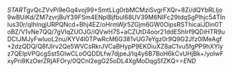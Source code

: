 $START$gvQcZVvPi9eGq4voj99+SmtLLg0rbMCMziSvgrFXQr+8Zi/dQYbRLIjo9wBUiKd/ZM7zvrjBuY39FSm4ENpIBjfbul68UV39M6NIFc29tdqSgPlhjc54TInlus30r/qIhIngjURPQNcd+Bhj4EZ/oHrmWjr5ZGjm6GW0OipsRSThicaiJDin0ToBZ/V1vNe7QQ/7gVIqZUOJG/iQVwH7S+aCZUtD4oor21ddEShIrf9QDiHTR9uDCtJMJyFwIuoL2nu/KYV4I0TPwRcM6G381vUG7eYgz0r9Q9G2Jfz0lMeAgf+2dzQDQ/Q8fJIrv2Qe5WVCsRkrJVCaBHypP9EKDiuXZ8aC1vu5fgPP9hXYlyz7QEIpVPQcgSst5GlwCLoOQDDLfw7djpeJ/Iq4y6B7BoH6kCvUHjBk+/yoIwFxyPri8KzOerZRjAFOry/0QCnl2egG25oDL4XgMoDqgSfZKQ==$END$